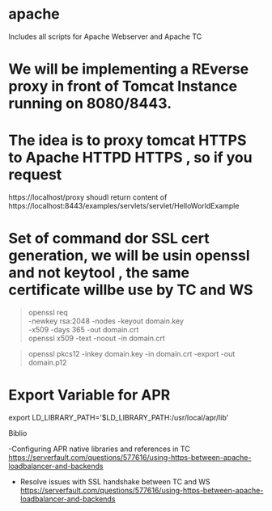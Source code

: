 # apache
Includes all scripts for Apache Webserver and Apache TC


# We will be implementing a REverse proxy in front of Tomcat Instance running on 8080/8443.
# The idea is to proxy tomcat HTTPS to Apache HTTPD HTTPS , so if you request

https://localhost/proxy   shoudl return content of https://localhost:8443/examples/servlets/servlet/HelloWorldExample


# Set of command dor SSL cert generation, we will be usin openssl and not keytool , the same certificate willbe use by TC and WS
> openssl req \
       -newkey rsa:2048 -nodes -keyout domain.key \
       -x509 -days 365 -out domain.crt	
> openssl x509 -text -noout -in domain.crt	

> openssl pkcs12 -inkey domain.key -in domain.crt -export -out domain.p12


# Export Variable for APR
export LD_LIBRARY_PATH='$LD_LIBRARY_PATH:/usr/local/apr/lib'

Biblio

-Configuring APR native libraries and references in TC
https://serverfault.com/questions/577616/using-https-between-apache-loadbalancer-and-backends
- Resolve issues with SSL handshake between TC and WS 
https://serverfault.com/questions/577616/using-https-between-apache-loadbalancer-and-backends


